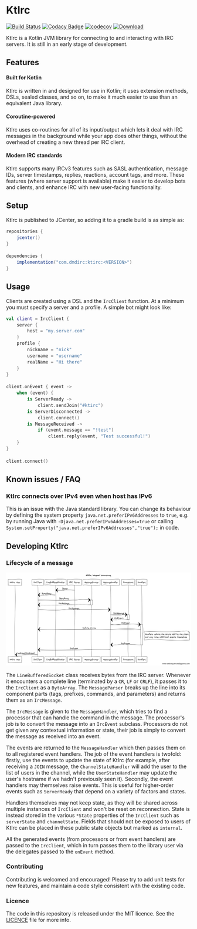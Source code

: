 # KtIrc

[![Build Status](https://travis-ci.org/csmith/KtIrc.svg?branch=master)](https://travis-ci.org/csmith/KtIrc)
[![Codacy Badge](https://api.codacy.com/project/badge/Grade/c01221cbf9cf413ba4d94cb8c80e334a)](https://www.codacy.com/app/csmith/KtIrc?utm_source=github.com&amp;utm_medium=referral&amp;utm_content=csmith/KtIrc&amp;utm_campaign=Badge_Grade)
[![codecov](https://codecov.io/gh/csmith/KtIrc/branch/master/graph/badge.svg)](https://codecov.io/gh/csmith/KtIrc)
[![Download](https://api.bintray.com/packages/dmdirc/releases/ktirc/images/download.svg)](https://bintray.com/dmdirc/releases/ktirc/_latestVersion)

KtIrc is a Kotlin JVM library for connecting to and interacting with IRC servers.
It is still in an early stage of development.

## Features

#### Built for Kotlin

KtIrc is written in and designed for use in Kotlin; it uses extension methods,
DSLs, sealed classes, and so on, to make it much easier to use than an
equivalent Java library.

#### Coroutine-powered

KtIrc uses co-routines for all of its input/output which lets it deal with
IRC messages in the background while your app does other things, without
the overhead of creating a new thread per IRC client.

#### Modern IRC standards

KtIrc supports many IRCv3 features such as SASL authentication, message IDs,
server timestamps, replies, reactions, account tags, and more. These features
(where server support is available) make it easier to develop bots and
clients, and enhance IRC with new user-facing functionality.

## Setup

KtIrc is published to JCenter, so adding it to a gradle build is as simple as:

```groovy
repositories {
    jcenter()
}

dependencies {
    implementation("com.dmdirc:ktirc:<VERSION>")
}
```

## Usage

Clients are created using a DSL and the `IrcClient` function. At a minimum
you must specify a server and a profile. A simple bot might look like:

```kotlin
val client = IrcClient {
    server {
        host = "my.server.com"
    } 
    profile {
        nickname = "nick"
        username = "username"
        realName = "Hi there"
    }
}

client.onEvent { event ->
    when (event) {
        is ServerReady ->
            client.sendJoin("#ktirc")
        is ServerDisconnected ->
            client.connect()
        is MessageReceived ->
            if (event.message == "!test")
                client.reply(event, "Test successful!")
    }
}

client.connect()
```

## Known issues / FAQ

### KtIrc connects over IPv4 even when host has IPv6

This is an issue with the Java standard library. You can change its behaviour by
defining the system property `java.net.preferIPv6Addresses` to `true`, e.g. by
running Java with `-Djava.net.preferIPv6Addresses=true` or calling
`System.setProperty("java.net.preferIPv6Addresses","true");` in code.

## Developing KtIrc

### Lifecycle of a message

![architecture diagram](docs/sequence.png) 

The `LineBufferedSocket` class receives bytes from the IRC server. Whenever it
encounters a complete line (terminated by a `CR`, `LF` or `CRLF`), it passes it
to the `IrcClient` as a `ByteArray`. The `MessageParser` breaks up the line
into its component parts (tags, prefixes, commands, and parameters) and returns
them as an `IrcMessage`.
 
The `IrcMessage` is given to the `MessageHandler`, which tries to find a
processor that can handle the command in the message. The processor's job is
to convert the message into an `IrcEvent` subclass. Processors do not get
given any contextual information or state, their job is simply to convert
the message as received into an event.

The events are returned to the `MessageHandler` which then passes them on
to all registered event handlers. The job of the event handlers is twofold:
firstly, use the events to update the state of KtIrc (for example, after
receiving a `JOIN` message, the `ChannelStateHandler` will add the user
to the list of users in the channel, while the `UserStateHandler` may update
the user's hostname if we hadn't previously seen it). Secondly, the event
handlers may themselves raise events. This is useful for higher-order
events such as `ServerReady` that depend on a variety of factors and
states.

Handlers themselves may not keep state, as they will be shared across
multiple instances of `IrcClient` and won't be reset on reconnection.
State is instead stored in the various `*State` properties of the
`IrcClient` such as `serverState` and `channelState`. Fields that
should not be exposed to users of KtIrc can be placed in these
public state objects but marked as `internal`.

All the generated events (from processors or from event handlers) are
passed to the `IrcClient`, which in turn passes them to the library
user via the delegates passed to the `onEvent` method. 

### Contributing

Contributing is welcomed and encouraged! Please try to add unit tests for new features,
and maintain a code style consistent with the existing code.

### Licence

The code in this repository is released under the MIT licence. See the
[LICENCE](LICENCE) file for more info.
